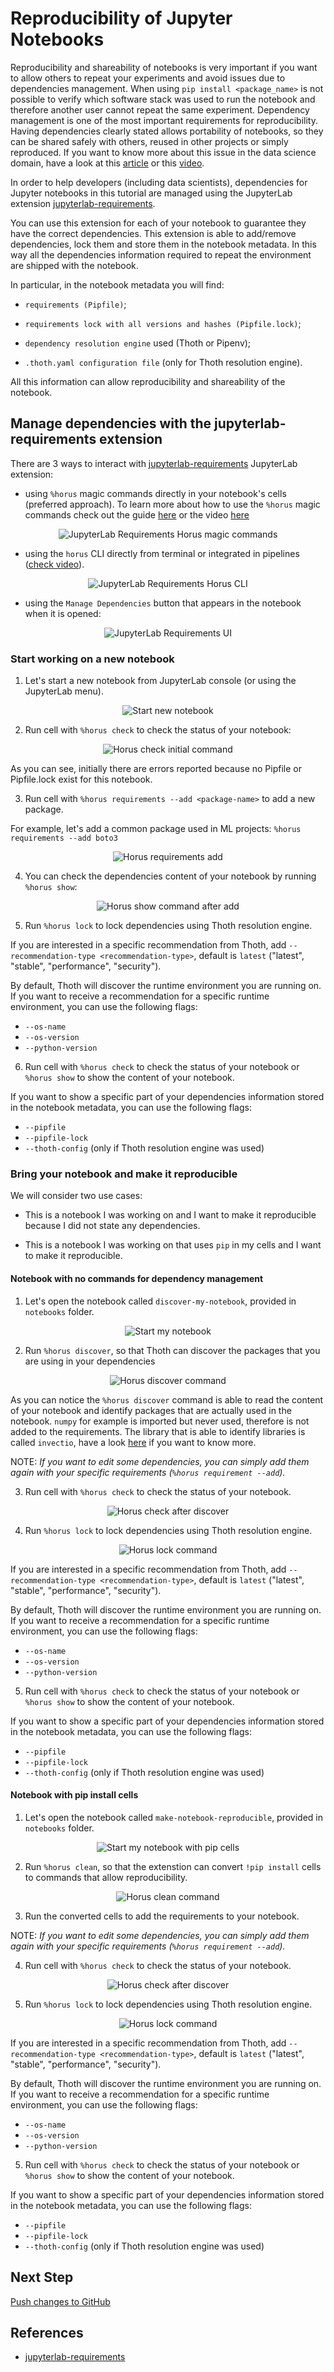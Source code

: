 # Reproducibility of Jupyter Notebooks

Reproducibility and shareability of notebooks is very important if you want to allow others to repeat your experiments and avoid issues due to dependencies management.
When using `pip install <package_name>` is not possible to verify which software stack was used to run the notebook and therefore another user cannot repeat the same experiment.
Dependency management is one of the most important requirements for reproducibility. Having dependencies clearly stated allows portability of notebooks, so they can be shared safely with others, reused in other projects or simply reproduced. If you want to know more about this issue in the data science domain, have a look at this [article](https://developers.redhat.com/blog/2021/03/19/managing-python-dependencies-with-the-thoth-jupyterlab-extension/) or this [video](https://www.youtube.com/watch?v=ifyQ2oSxjnU).

In order to help developers (including data scientists), dependencies for Jupyter notebooks in this tutorial are managed using the JupyterLab extension [jupyterlab-requirements][1].

You can use this extension for each of your notebook to guarantee they have the correct dependencies. This extension is able to add/remove dependencies, lock them and store them in the notebook metadata. In this way all the dependencies information required to repeat the environment are shipped with the notebook.

In particular, in the notebook metadata you will find:

- `requirements (Pipfile)`;

- `requirements lock with all versions and hashes (Pipfile.lock)`;

- `dependency resolution engine` used (Thoth or Pipenv);

- `.thoth.yaml configuration file` (only for Thoth resolution engine).

All this information can allow reproducibility and shareability of the notebook.


## Manage dependencies with the jupyterlab-requirements extension

There are 3 ways to interact with [jupyterlab-requirements][1] JupyterLab extension:

- using `%horus` magic commands directly in your notebook's cells (preferred approach). To learn more about how to use the `%horus` magic commands check out the guide [here](https://github.com/thoth-station/jupyterlab-requirements#horus-magic-command) or the video [here](https://www.youtube.com/watch?v=FjVxNTXO70I)

<div style="text-align:center">
<img alt="JupyterLab Requirements Horus magic commands" src="https://raw.githubusercontent.com/AICoE/manage-dependencies-tutorial/master/docs/images/JupyterLabRequirementsExtensionMC.png">
</div>

- using the `horus` CLI directly from terminal or integrated in pipelines ([check video](https://www.youtube.com/watch?v=fW0YKugL26g&t)).

<div style="text-align:center">
<img alt="JupyterLab Requirements Horus CLI" src="https://raw.githubusercontent.com/AICoE/manage-dependencies-tutorial/master/docs/images/JupyterLabRequirementsExtensionCLI.png">
</div>

- using the `Manage Dependencies` button that appears in the notebook when it is opened:

<div style="text-align:center">
<img alt="JupyterLab Requirements UI" src="https://raw.githubusercontent.com/AICoE/manage-dependencies-tutorial/master/docs/images/JupyterLabRequirementsExtension.jpg">
</div>


### Start working on a new notebook

1. Let's start a new notebook from JupyterLab console (or using the JupyterLab menu).

<div style="text-align:center">
<img alt="Start new notebook" src="https://raw.githubusercontent.com/AICoE/manage-dependencies-tutorial/master/docs/images/JupyterLabStartNewNotebook.png">
</div>

2. Run cell with `%horus check` to check the status of your notebook:

<div style="text-align:center">
<img alt="Horus check initial command" src="https://raw.githubusercontent.com/AICoE/manage-dependencies-tutorial/master/docs/images/JupyterLabHorusCheckInitial.png">
</div>

As you can see, initially there are errors reported because no Pipfile or Pipfile.lock exist for this notebook.

3. Run cell with `%horus requirements --add <package-name>` to add a new package.

For example, let's add a common package used in ML projects: `%horus requirements --add boto3`

<div style="text-align:center">
<img alt="Horus requirements add" src="https://raw.githubusercontent.com/AICoE/manage-dependencies-tutorial/master/docs/images/JupyterLabHorusAdd.png">
</div>

4. You can check the dependencies content of your notebook by running `%horus show`:

<div style="text-align:center">
<img alt="Horus show command after add" src="https://raw.githubusercontent.com/AICoE/manage-dependencies-tutorial/master/docs/images/JupyterLabHorusShowAfterAdd.png">
</div>

5. Run `%horus lock` to lock dependencies using Thoth resolution engine.

If you are interested in a specific recommendation from Thoth, add `--recommendation-type <recommendation-type>`, default is `latest` ("latest", "stable", "performance", "security").

By default, Thoth will discover the runtime environment you are running on. If you want to receive a recommendation for a specific runtime environment, you can use the following flags:

- `--os-name`
- `--os-version`
- `--python-version`

6. Run cell with `%horus check` to check the status of your notebook or `%horus show` to show the content of your notebook.

If you want to show a specific part of your dependencies information stored in the notebook metadata, you can use the following flags:

- `--pipfile`
- `--pipfile-lock`
- `--thoth-config` (only if Thoth resolution engine was used)


### Bring your notebook and make it reproducible

We will consider two use cases:

- This is a notebook I was working on and I want to make it reproducible because I did not state any dependencies.

- This is a notebook I was working on that uses `pip` in my cells and I want to make it reproducible.

#### Notebook with no commands for dependency management

1. Let's open the notebook called `discover-my-notebook`, provided in `notebooks` folder.

<div style="text-align:center">
<img alt="Start my notebook" src="https://raw.githubusercontent.com/AICoE/manage-dependencies-tutorial/master/docs/images/JupyterLabStartExistingNotebook.png">
</div>

2. Run `%horus discover`, so that Thoth can discover the packages that you are using in your dependencies

<div style="text-align:center">
<img alt="Horus discover command" src="https://raw.githubusercontent.com/AICoE/manage-dependencies-tutorial/master/docs/images/JupyterLabHorusDiscover.png">
</div>

As you can notice the `%horus discover` command is able to read the content of your notebook and identify packages that are actually used in the notebook. `numpy` for example is imported but never used, therefore is not added to the requirements. The library that is able to identify libraries is called `invectio`, have a look [here](https://github.com/thoth-station/invectio) if you want to know more.

NOTE: _If you want to edit some dependencies, you can simply add them again with your specific requirements (`%horus requirement --add`)._

3. Run cell with `%horus check` to check the status of your notebook.

<div style="text-align:center">
<img alt="Horus check after discover" src="https://raw.githubusercontent.com/AICoE/manage-dependencies-tutorial/master/docs/images/JupyterLabHorusCheckAfterDiscover.png">
</div>

4. Run `%horus lock` to lock dependencies using Thoth resolution engine.

<div style="text-align:center">
<img alt="Horus lock command" src="https://raw.githubusercontent.com/AICoE/manage-dependencies-tutorial/master/docs/images/JupyterLabHorusLock.png">
</div>

If you are interested in a specific recommendation from Thoth, add `--recommendation-type <recommendation-type>`, default is `latest` ("latest", "stable", "performance", "security").

By default, Thoth will discover the runtime environment you are running on. If you want to receive a recommendation for a specific runtime environment, you can use the following flags:

- `--os-name`
- `--os-version`
- `--python-version`

5. Run cell with `%horus check` to check the status of your notebook or `%horus show` to show the content of your notebook.

If you want to show a specific part of your dependencies information stored in the notebook metadata, you can use the following flags:

- `--pipfile`
- `--pipfile-lock`
- `--thoth-config` (only if Thoth resolution engine was used)


#### Notebook with pip install cells

1. Let's open the notebook called `make-notebook-reproducible`, provided in `notebooks` folder.

<div style="text-align:center">
<img alt="Start my notebook with pip cells" src="https://raw.githubusercontent.com/AICoE/manage-dependencies-tutorial/master/docs/images/JupyterLabStartExistingNotebook2.png">
</div>

2. Run `%horus clean`, so that the extenstion can convert `!pip install` cells to commands that allow reproducibility.

<div style="text-align:center">
<img alt="Horus clean command" src="https://raw.githubusercontent.com/AICoE/manage-dependencies-tutorial/master/docs/images/JupyterLabHorusClean.png">
</div>

3. Run the converted cells to add the requirements to your notebook.

NOTE: _If you want to edit some dependencies, you can simply add them again with your specific requirements (`%horus requirement --add`)._

4. Run cell with `%horus check` to check the status of your notebook.

<div style="text-align:center">
<img alt="Horus check after discover" src="https://raw.githubusercontent.com/AICoE/manage-dependencies-tutorial/master/docs/images/JupyterLabHorusCheckAfterDiscover.png">
</div>

5. Run `%horus lock` to lock dependencies using Thoth resolution engine.

<div style="text-align:center">
<img alt="Horus lock command" src="https://raw.githubusercontent.com/AICoE/manage-dependencies-tutorial/master/docs/images/JupyterLabHorusLock.png">
</div>

If you are interested in a specific recommendation from Thoth, add `--recommendation-type <recommendation-type>`, default is `latest` ("latest", "stable", "performance", "security").

By default, Thoth will discover the runtime environment you are running on. If you want to receive a recommendation for a specific runtime environment, you can use the following flags:

- `--os-name`
- `--os-version`
- `--python-version`

5. Run cell with `%horus check` to check the status of your notebook or `%horus show` to show the content of your notebook.

If you want to show a specific part of your dependencies information stored in the notebook metadata, you can use the following flags:

- `--pipfile`
- `--pipfile-lock`
- `--thoth-config` (only if Thoth resolution engine was used)


## Next Step

[Push changes to GitHub](./push-changes.md)

## References

* [jupyterlab-requirements][1]

[1]: https://github.com/thoth-station/jupyterlab-requirements
